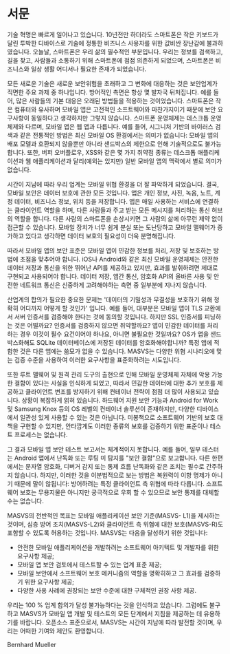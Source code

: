 # 서문

기술 혁명은 빠르게 일어나고 있습니다. 10년전만 하더라도 스마트폰은 작은 키보드가 달린 투박한 디바이스로 기술에 정통한 비즈니스 사용자를 위한 값비싼 장난감에 불과하였습니다. 오늘날, 스마트폰은 우리 삶의 필수적인 부분입니다. 우리는 정보를 검색하고, 길을 찾고, 사람들과 소통하기 위해 스마트폰에 점점 의존하게 되었으며, 스마트폰은 비즈니스와 일상 생활 어디서나 필요한 존재가 되었습니다.

모든 새로운 기술은 새로운 보안위험을 초래하고 그 변화에 대응하는 것은 보안업계가 직면한 주요 과제 중 하나입니다. 방어적인 측면은 항상 몇 발자국 뒤처집니다. 예를 들어, 많은 사람들의 기본 대응은 오래된 방법들을 적용하는 것이었습니다. 스마트폰은 작은 컴퓨터와 유사하며 모바일 앱은 고전적인 소프트웨어와 마찬가지이기 때문에 보안 요구사항이 동일하다고 생각하지만 그렇지 않습니다. 스마트폰 운영체제는 데스크톱 운영체제와 다르며, 모바일 앱은 웹 앱과 다릅니다. 예를 들어, 시그니처 기반의 바이러스 검색과 같은 전통적인 방법은 최신 모바일 OS 환경에서는 의미가 없습니다: 모바일 앱의 배포 모델과 호환되지 않을뿐만 아니라 샌드박스의 제한으로 인해 기술적으로도 불가능합니다. 또한, 버퍼 오버플로우, XSS와 같은 몇 가지 취약점 종류는 데스크톱 애플리케이션과 웹 애플리케이션과 달리(예외는 있지만) 일반 모바일 앱의 맥락에서 별로 의미가 없습니다.

시간이 지남에 따라 우리 업계는 모바일 위협 환경을 더 잘 파악하게 되었습니다. 결국, 모바일 보안은 데이터 보호에 관한 모든 것입니다. 앱은 개인 정보, 사진, 녹음, 노트, 계정 데이터, 비즈니스 정보, 위치 등을 저장합니다. 앱은 매일 사용하는 서비스에 연결하는 클라이언트 역할을 하며, 다른 사람들과 주고 받는 모든 메시지를 처리하는 통신 허브의 역할을 합니다. 다른 사람의 스마트폰을 손상시키면 그 사람의 삶에 아무런 제약 없이 접근할 수 있습니다. 모바일 장치가 너무 쉽게 분실 또는 도난당하고 모바일 맬웨어가 증가하고 있다고 생각하면 데이터 보호의 필요성이 더욱 분명해집니다.

따라서 모바일 앱의 보안 표준은 모바일 앱이 민감한 정보를 처리, 저장 및 보호하는 방법에 초점을 맞추어야 합니다. iOS나 Android와 같은 최신 모바일 운영체제는 안전한 데이터 저장과 통신을 위한 뛰어난 API를 제공하고 있지만, 효과를 발휘하려면 제대로 구현되고 사용되어야 합니다. 데이터 저장, 앱간 통신, 암호화 API의 올바른 사용 및 안전한 네트워크 통신은 신중하게 고려해야하는 측면 중 일부분에 지나지 않습니다.

산업계의 합의가 필요한 중요한 문제는 '데이터의 기밀성과 무결성을 보호하기 위해 정확히 어디까지 어떻게 할 것인가' 입니다. 예를 들어, 대부분은 모바일 앱이 TLS 교환에서 서버 인증서를 검증해야 한다는 것에 동의할 것입니다. 하지만 SSL 인증서를 피닝하는 것은 어떨까요? 인증서를 검증하지 않으면 취약할까요? 앱이 민감한 데이터를 처리하는 경우 이것이 필수 요건이어야 하나요, 아니면 불필요한 것일까요? OS가 앱을 샌드박스화해도 SQLite 데이터베이스에 저장된 데이터를 암호화해야합니까? 특정 앱에 적합한 것은 다른 앱에는 쓺모가 없을 수 있습니다. MASVS는 다양한 위협 시나리오에 맞는 검증 수준을 사용하여 이러한 요구사항을 표준화하려는 시도입니다.

또한 루트 맬웨어 및 원격 관리 도구의 출현으로 인해 모바일 운영체제 자체에 악용 가능한 결함이 있다는 사실을 인식하게 되었고, 따라서 민감한 데이터에 대한 추가 보호를 제공하고 클라이언트 변조를 방지하기 위해 컨테이너 전략이 점점 더 많이 사용되고 있습니다. 상황이 복잡하게 얽혀 있습니다. 하드웨어 지원 보안 기능과 Android for Work 및 Samsung Knox 등의 OS 레벨의 컨테이너 솔루션이 존재하지만, 다양한 디바이스에서 일관성 있게 사용할 수 있는 것은 아닙니다. 미봉책으로 소프트웨어 기반의 보호 대책을 구현할 수 있지만, 안타깝게도 이러한 종류의 보호를 검증하기 위한 표준이나 테스트 프로세스는 없습니다.

그 결과 모바일 앱 보안 테스트 보고서는 체계적이지 못합니다. 예를 들어, 일부 테스터는 Android 앱에서 난독화 또는 루팅 미 탐지를 "보안 결함"으로 보고합니다. 다른 한편에서는 문자열 암호화, 디버거 감지 또는 통제 흐름 난독화와 같은 조치는 필수로 간주하지 않습니다. 하지만, 이러한 것을 이분법적으로 보는 방법은 복원력이 이항 명제가 아니기 때문에 말이 않됩니다: 방어하려는 특정 클라이언트 측 위협에 따라 다릅니다. 소프트웨어 보호는 무용지물은 아니지만 궁극적으로 우회 할 수 있으므로 보안 통제를 대체할 수는 없습니다.

MASVS의 전반적인 목표는 모바일 애플리케이션 보안 기준(MASVS- L1)을 제시하는 것이며, 심층 방어 조치(MASVS-L2)와 클라이언트 측 위협에 대한 보호(MASVS-R)도 포함할 수 있도록 허용하는 것입니다. MASVS는 다음을 달성하기 위한 것입니다:

- 안전한 모바일 애플리케이션을 개발하려는 소프트웨어 아키텍트 및 개발자를 위한 요구사항 제공;
- 모바일 앱 보안 검토에서 테스트할 수 있는 업계 표준 제공;
- 모바일 보안에서 소프트웨어 보호 메커니즘의 역할을 명확히하고 그 효과를 검증하기 위한 요구사항 제공;
- 다양한 사용 사례에 권장되는 보안 수준에 대한 구체적인 권장 사항 제공.

우리는 100 % 업계 합의가 달성 불가능하다는 것을 인식하고 있습니다. 그럼에도 불구하고 MASVS가 모바일 앱 개발 및 테스트의 모든 단계에서 지침을 제공하는 데 유용하기를 바랍니다. 오픈소스 표준으로서, MASVS는 시간이 지남에 따라 발전할 것이며, 우리는 어떠한 기여와 제안도 환영합니다.

Bernhard Mueller
